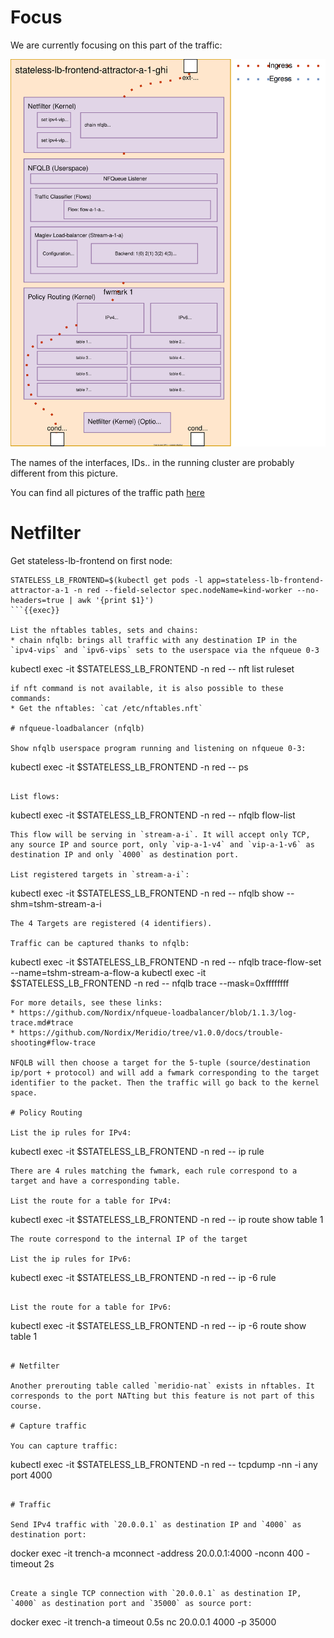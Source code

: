 # Focus

We are currently focusing on this part of the traffic:

![step](https://raw.githubusercontent.com/LionelJouin/Meridio-Killercoda/main/Traffic-Path/assets/step-3.svg)

The names of the interfaces, IDs.. in the running cluster are probably different from this picture.

You can find all pictures of the traffic path [here](https://viewer.diagrams.net/?tags=%7B%7D&highlight=0000ff&edit=_blank&layers=1&nav=1&page-id=rjszOReYDxTjH4DNYqVc&title=Diagrams%20-%20Traffic%20Path#Uhttps%3A%2F%2Fdrive.google.com%2Fuc%3Fid%3D1QRx1kS7n7Rnhc_FoJKpxiXhpXqHPYLKR%26export%3Ddownload)

# Netfilter

Get stateless-lb-frontend on first node:
```
STATELESS_LB_FRONTEND=$(kubectl get pods -l app=stateless-lb-frontend-attractor-a-1 -n red --field-selector spec.nodeName=kind-worker --no-headers=true | awk '{print $1}')
```{{exec}}

List the nftables tables, sets and chains:
* chain nfqlb: brings all traffic with any destination IP in the `ipv4-vips` and `ipv6-vips` sets to the userspace via the nfqueue 0-3
```
kubectl exec -it $STATELESS_LB_FRONTEND -n red -- nft list ruleset
```{{exec}}
if nft command is not available, it is also possible to these commands:
* Get the nftables: `cat /etc/nftables.nft`

# nfqueue-loadbalancer (nfqlb)

Show nfqlb userspace program running and listening on nfqueue 0-3:
```
kubectl exec -it $STATELESS_LB_FRONTEND -n red -- ps
```{{exec}}

List flows:
```
kubectl exec -it $STATELESS_LB_FRONTEND -n red -- nfqlb flow-list
```{{exec}}
This flow will be serving in `stream-a-i`. It will accept only TCP, any source IP and source port, only `vip-a-1-v4` and `vip-a-1-v6` as destination IP and only `4000` as destination port.

List registered targets in `stream-a-i`:
```
kubectl exec -it $STATELESS_LB_FRONTEND -n red -- nfqlb show --shm=tshm-stream-a-i
```{{exec}}
The 4 Targets are registered (4 identifiers).

Traffic can be captured thanks to nfqlb:
```
kubectl exec -it $STATELESS_LB_FRONTEND -n red -- nfqlb trace-flow-set --name=tshm-stream-a-flow-a
kubectl exec -it $STATELESS_LB_FRONTEND -n red -- nfqlb trace --mask=0xffffffff
```
For more details, see these links:
* https://github.com/Nordix/nfqueue-loadbalancer/blob/1.1.3/log-trace.md#trace
* https://github.com/Nordix/Meridio/tree/v1.0.0/docs/trouble-shooting#flow-trace

NFQLB will then choose a target for the 5-tuple (source/destination ip/port + protocol) and will add a fwmark corresponding to the target identifier to the packet. Then the traffic will go back to the kernel space.

# Policy Routing

List the ip rules for IPv4:
```
kubectl exec -it $STATELESS_LB_FRONTEND -n red -- ip rule
```{{exec}}
There are 4 rules matching the fwmark, each rule correspond to a target and have a corresponding table.

List the route for a table for IPv4:
```
kubectl exec -it $STATELESS_LB_FRONTEND -n red -- ip route show table 1
```{{exec}}
The route correspond to the internal IP of the target

List the ip rules for IPv6:
```
kubectl exec -it $STATELESS_LB_FRONTEND -n red -- ip -6 rule
```{{exec}}

List the route for a table for IPv6:
```
kubectl exec -it $STATELESS_LB_FRONTEND -n red -- ip -6 route show table 1
```{{exec}}

# Netfilter

Another prerouting table called `meridio-nat` exists in nftables. It corresponds to the port NATting but this feature is not part of this course.

# Capture traffic

You can capture traffic:
```
kubectl exec -it $STATELESS_LB_FRONTEND -n red -- tcpdump -nn -i any port 4000
```{{exec}}

# Traffic

Send IPv4 traffic with `20.0.0.1` as destination IP and `4000` as destination port:
```
docker exec -it trench-a mconnect -address 20.0.0.1:4000 -nconn 400 -timeout 2s
```{{exec}}

Create a single TCP connection with `20.0.0.1` as destination IP, `4000` as destination port and `35000` as source port:
```
docker exec -it trench-a timeout 0.5s nc 20.0.0.1 4000 -p 35000
```{{exec}}
